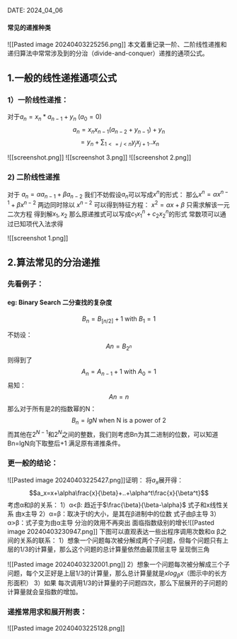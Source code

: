 DATE: 2024_04_06
#### 常见的递推种类
![[Pasted image 20240403225256.png]]
本文着重记录一阶、二阶线性递推和递归算法中常常涉及到的分治（divide-and-conquer）递推的通项公式。


## 1.一般的线性递推通项公式

### 1）一阶线性递推：
对于$a_n=x_n*a_{n-1}+y_n\text{  }(a_0=0)$
$$a_n=x_nx_{n-1}(a_{n-2}+y_{n-1})+y_n$$
$$=y_n+\sum_{1<=j<n}y_jx_{j+1}..x_n$$

![[screenshot.png]]
![[screenshot 3.png]]
![[screenshot 2.png]]
### 2) 二阶线性递推
对于 $a_n=\alpha a_{n-1}+\beta a_{n-2}$
我们不妨假设$a_n$可以写成$x^n$的形式：
那么$x^n=\alpha x^{n-1}+\beta x^{n-2}$
两边同时除以 $x^{n-2}$
可以得到特征方程：
$x^2=\alpha x+\beta$
只需求解该一元二次方程 得到解$x_1, x_2$
那么原递推式可以写成$c_1x_1^n+c_2x_2^n$的形式
常数项可以通过已知项代入法求得

![[screenshot 1.png]]

## 2.算法常见的分治递推

### 先看例子：


#### eg: Binary Search 二分查找的复杂度

$$B_n=B_{[n/2]}+1 \text{ with } B_1=1 $$

不妨设：
$$An=B_{2^n}$$
				则得到了 $$A_n=A_{n-1}+1 \text{   with   }A_0=1 $$
			易知： $$An=n$$
		那么对于所有是2的指数幂的N：	$$ B_n=lgN \text{ when N is a power of 2}$$
而其他在$2^{N-1}$和$2^N$之间的整数，我们则考虑Bn为其二进制的位数，可以知道Bn=lgN向下取整后+1 满足原有递推条件。  




### 更一般的结论：

![[Pasted image 20240403225427.png]]证明：
将$a_x$展开得：$$a_x=x+\alpha\frac{x}{\beta}+..+\alpha^t\frac{x}{\beta^t}$$
考虑α和β的关系：
	1）α<β: 趋近于$\frac{\beta}{\beta-\alpha}$	式子和x线性关系 由x主导
	2）α=β：取决于t的大小，是其在β进制中的位数 式子由β主导
	3）α>β：式子变为由α主导 分治的效用不再突出 面临指数级别的增长![[Pasted image 20240403230947.png]]
	下图可以直观表达一些出程序调用次数和α β之间的关系的联系：
	1）想象一个问题每次被分解成两个子问题，但每个问题只有上层的1/3的计算量，那么这个问题的总计算量依然由最顶层主导 呈现倒三角
	
![[Pasted image 20240403232001.png]]
	2）想象一个问题每次被分解成三个子问题，每个又正好是上层1/3的计算量，那么总计算量就是$xlog_\beta x$（图示中的长方形面积）
	3）如果 每次调用1/3的计算量的子问题四次，那么下层展开的子问题的计算量就会呈指数的增加。



### 递推常用求和展开附表：
![[Pasted image 20240403225128.png]]

